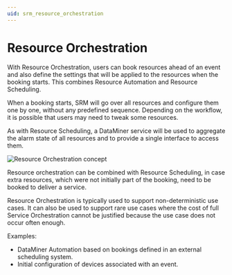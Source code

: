 ```yaml
---
uid: srm_resource_orchestration
---
```

# Resource Orchestration

With Resource Orchestration, users can book resources ahead of an event and also define the settings that will be applied to the resources when the booking starts. This combines Resource Automation and Resource Scheduling.

When a booking starts, SRM will go over all resources and configure them one by one, without any predefined sequence. Depending on the workflow, it is possible that users may need to tweak some resources.

As with Resource Scheduling, a DataMiner service will be used to aggregate the alarm state of all resources and to provide a single interface to access them.

![Resource Orchestration concept](~/user-guide/images/SRM_resource_orchestration.png)

Resource orchestration can be combined with Resource Scheduling, in case extra resources, which were not initially part of the booking, need to be booked to deliver a service.

Resource Orchestration is typically used to support non-deterministic use cases. It can also be used to support rare use cases where the cost of full Service Orchestration cannot be justified because the use case does not occur often enough.

Examples:

- DataMiner Automation based on bookings defined in an external scheduling system.
- Initial configuration of devices associated with an event.

